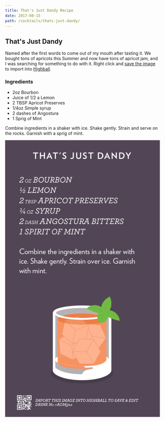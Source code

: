 ```yaml
---
title: That's Just Dandy Recipe
date: 2017-08-15
path: /cocktails/thats-just-dandy/
---
```


## That's Just Dandy

Named after the first words to come out of my mouth after tasting it. We bought tons of apricots this Summer and now have tons of apricot jam, and I was searching for something to do with it. Right click and [save the image](#highball-import) to import into [Highball](http://www.studioneat.com/products/highball).

### Ingredients

* 2oz Bourbon
* Juice of 1/2 a Lemon
* 2 TBSP Apricot Preserves
* 1/4oz Simple syrup
* 2 dashes of Angostura
* 1 Sprig of Mint

Combine ingredients in a shaker with ice. Shake gently. Strain and serve on the rocks. Garnish with a sprig of mint.

![Recipe for That's Just Dandy](/img/cocktails/thats-just-dandy.png)